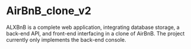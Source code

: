 # AirBnB_clone_v2
ALXBnB is a complete web application, integrating database storage, a back-end API, and front-end interfacing in a clone of AirBnB.  The project currently only implements the back-end console.
